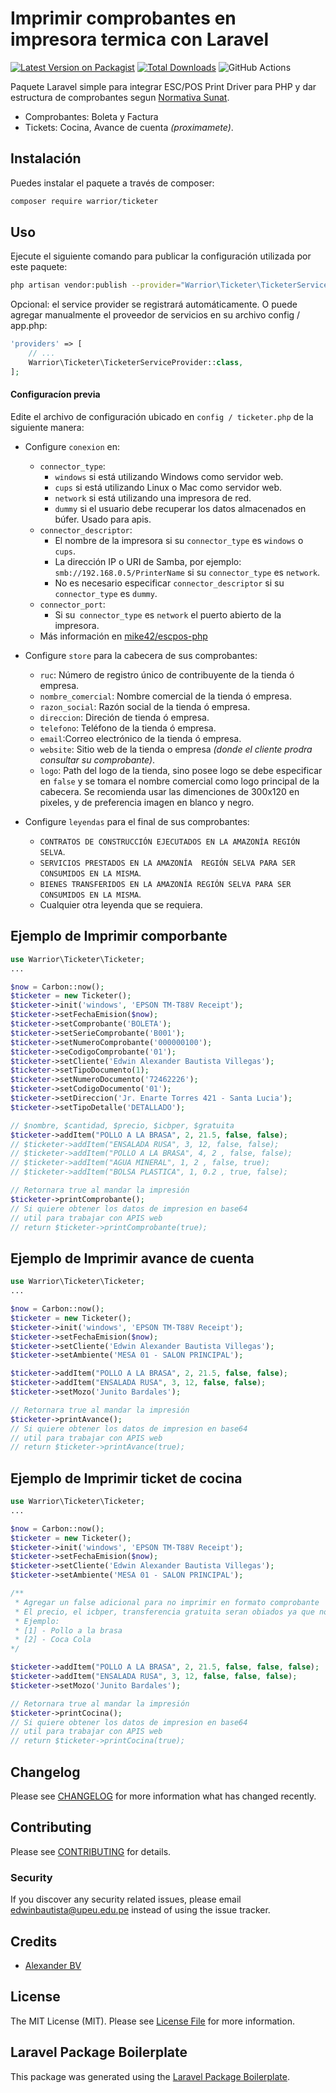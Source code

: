 # Imprimir comprobantes en impresora termica con Laravel

[![Latest Version on Packagist](https://img.shields.io/packagist/v/warrior/ticketer.svg?style=flat-square)](https://packagist.org/packages/warrior/ticketer)
[![Total Downloads](https://img.shields.io/packagist/dt/warrior/ticketer.svg?style=flat-square)](https://packagist.org/packages/warrior/ticketer)
![GitHub Actions](https://github.com/AlexanderBV/ticketer/actions/workflows/php.yml/badge.svg)

Paquete Laravel simple para integrar ESC/POS Print Driver para PHP y dar estructura de comprobantes segun [Normativa Sunat](https://www.sunat.gob.pe/legislacion/superin/2019/206-2019.pdf).
- Comprobantes: Boleta y Factura
- Tickets: Cocina, Avance de cuenta *(proximamete)*.

## Instalación

Puedes instalar el paquete a través de composer:

```bash
composer require warrior/ticketer
```

## Uso

Ejecute el siguiente comando para publicar la configuración utilizada por este paquete:

```bash
php artisan vendor:publish --provider="Warrior\Ticketer\TicketerServiceProvider" --tag="config"
```
Opcional: el  service provider se registrará automáticamente. O puede agregar manualmente el proveedor de servicios en su archivo config / app.php:

```php
'providers' => [
    // ...
    Warrior\Ticketer\TicketerServiceProvider::class,
];
```
#### Configuracíon previa

Edite el archivo de configuración ubicado en `config / ticketer.php` de la siguiente manera:

- Configure `conexion` en:
  - `connector_type`:
    - `windows` si está utilizando Windows como servidor web.
    - `cups` si está utilizando Linux o Mac como servidor web.
    - `network` si está utilizando una impresora de red.
    - `dummy` si el usuario debe recuperar los datos almacenados en búfer. Usado para apis.
  - `connector_descriptor`:
    - El nombre de la impresora si su `connector_type` es `windows` o `cups`.
    - La dirección IP o URI de Samba, por ejemplo: `smb://192.168.0.5/PrinterName` si su `connector_type` es `network`.
    - No es necesario especificar `connector_descriptor` si su `connector_type` es `dummy`.
  - `connector_port`:
    - Si su` connector_type` es `network` el puerto abierto de la impresora.
  - Más información en [mike42/escpos-php](https://github.com/mike42/escpos-php)
    
- Configure `store` para la cabecera de sus comprobantes:
  - `ruc`: Número de registro único de contribuyente de la tienda ó empresa.
  - `nombre_comercial`: Nombre comercial de la tienda ó empresa.
  - `razon_social`: Razón social de la tienda ó empresa.
  - `direccion`: Direción de tienda ó empresa.
  - `telefono`: Teléfono de la tienda ó empresa.
  - `email`:Correo electrónico de la tienda ó empresa.
  - `website`: Sitio web de la tienda o empresa *(donde el cliente prodra consultar su comprobante)*.
  - `logo`: Path del logo de la tienda, sino posee logo se debe especificar en `false` y se tomara el nombre comercial como logo principal de la cabecera. Se recomienda usar las dimenciones de 300x120 en pixeles, y de preferencia imagen en blanco y negro.

- Configure `leyendas` para el final de sus comprobantes:
  - `CONTRATOS DE CONSTRUCCIÓN EJECUTADOS EN LA AMAZONÍA REGIÓN SELVA`.
  - `SERVICIOS PRESTADOS EN LA AMAZONÍA  REGIÓN SELVA PARA SER CONSUMIDOS EN LA MISMA`.
  - `BIENES TRANSFERIDOS EN LA AMAZONÍA REGIÓN SELVA PARA SER CONSUMIDOS EN LA MISMA`.
  - Cualquier otra leyenda que se requiera.

## Ejemplo de Imprimir comporbante

```php
use Warrior\Ticketer\Ticketer;
...
```

```php
$now = Carbon::now();
$ticketer = new Ticketer();
$ticketer->init('windows', 'EPSON TM-T88V Receipt');
$ticketer->setFechaEmision($now);
$ticketer->setComprobante('BOLETA');
$ticketer->setSerieComprobante('B001');
$ticketer->setNumeroComprobante('000000100');
$ticketer->seCodigoComprobante('01');
$ticketer->setCliente('Edwin Alexander Bautista Villegas');
$ticketer->setTipoDocumento(1);
$ticketer->setNumeroDocumento('72462226');
$ticketer->setCodigoDocumento('01');
$ticketer->setDireccion('Jr. Enarte Torres 421 - Santa Lucia');
$ticketer->setTipoDetalle('DETALLADO');

// $nombre, $cantidad, $precio, $icbper, $gratuita
$ticketer->addItem("POLLO A LA BRASA", 2, 21.5, false, false);
// $ticketer->addItem("ENSALADA RUSA", 3, 12, false, false);
// $ticketer->addItem("POLLO A LA BRASA", 4, 2 , false, false);
// $ticketer->addItem("AGUA MINERAL", 1, 2 , false, true);
// $ticketer->addItem("BOLSA PLASTICA", 1, 0.2 , true, false);

// Retornara true al mandar la impresión
$ticketer->printComprobante();
// Si quiere obtener los datos de impresion en base64
// util para trabajar con APIS web
// return $ticketer->printComprobante(true);
```

## Ejemplo de Imprimir avance de cuenta

```php
use Warrior\Ticketer\Ticketer;
...
```

```php
$now = Carbon::now();
$ticketer = new Ticketer();
$ticketer->init('windows', 'EPSON TM-T88V Receipt');
$ticketer->setFechaEmision($now);
$ticketer->setCliente('Edwin Alexander Bautista Villegas');
$ticketer->setAmbiente('MESA 01 - SALON PRINCIPAL');

$ticketer->addItem("POLLO A LA BRASA", 2, 21.5, false, false);
$ticketer->addItem("ENSALADA RUSA", 3, 12, false, false);
$ticketer->setMozo('Junito Bardales');

// Retornara true al mandar la impresión
$ticketer->printAvance();
// Si quiere obtener los datos de impresion en base64
// util para trabajar con APIS web
// return $ticketer->printAvance(true);
```

## Ejemplo de Imprimir ticket de cocina

```php
use Warrior\Ticketer\Ticketer;
...
```

```php
$now = Carbon::now();
$ticketer = new Ticketer();
$ticketer->init('windows', 'EPSON TM-T88V Receipt');
$ticketer->setFechaEmision($now);
$ticketer->setCliente('Edwin Alexander Bautista Villegas');
$ticketer->setAmbiente('MESA 01 - SALON PRINCIPAL');

/** 
 * Agregar un false adicional para no imprimir en formato comprobante
 * El precio, el icbper, transferencia gratuita seran obiados ya que no son necesarios en la cocina 
 * Ejemplo:
 * [1] - Pollo a la brasa
 * [2] - Coca Cola
*/

$ticketer->addItem("POLLO A LA BRASA", 2, 21.5, false, false, false);
$ticketer->addItem("ENSALADA RUSA", 3, 12, false, false, false);
$ticketer->setMozo('Junito Bardales');

// Retornara true al mandar la impresión
$ticketer->printCocina();
// Si quiere obtener los datos de impresion en base64
// util para trabajar con APIS web
// return $ticketer->printCocina(true);
```

## Changelog

Please see [CHANGELOG](CHANGELOG.md) for more information what has changed recently.

## Contributing

Please see [CONTRIBUTING](CONTRIBUTING.md) for details.

### Security

If you discover any security related issues, please email edwinbautista@upeu.edu.pe instead of using the issue tracker.

## Credits

-   [Alexander BV](https://github.com/AlexanderBV)

## License

The MIT License (MIT). Please see [License File](LICENSE.md) for more information.

## Laravel Package Boilerplate

This package was generated using the [Laravel Package Boilerplate](https://laravelpackageboilerplate.com).
